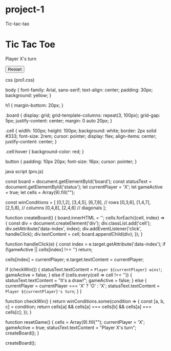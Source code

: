 # project-1
Tic-tac-tao


<html lang="en">
<head>
  <meta charset="UTF-8" />
  <meta name="viewport" content="width=device-width, initial-scale=1.0"/>
  <title>Tic Tac Toe</title>
  <link rel="stylesheet" href="pro1.css" />
</head>
<body>
  <h1>Tic Tac Toe</h1>
  <div class="board" id="board"></div>
  <p id="status">Player X's turn</p>
  <button onclick="resetGame()">Restart</button>

  <script src="pro.js"></script>
</body>
</html>

css (pro1.css)

body {
  font-family: Arial, sans-serif;
  text-align: center;
  padding: 30px;
  background: yellow;
}

h1 {
  margin-bottom: 20px;
}

.board {
  display: grid;
  grid-template-columns: repeat(3, 100px);
  grid-gap: 5px;
  justify-content: center;
  margin: 0 auto 20px;
}

.cell {
  width: 100px;
  height: 100px;
  background: white;
  border: 2px solid #333;
  font-size: 2rem;
  cursor: pointer;
  display: flex;
  align-items: center;
  justify-content: center;
}

.cell:hover {
  background-color: red;
}

button {
  padding: 10px 20px;
  font-size: 16px;
  cursor: pointer;
}

java script (pro.js)

const board = document.getElementById('board');
const statusText = document.getElementById('status');
let currentPlayer = 'X';
let gameActive = true;
let cells = Array(9).fill("");

const winConditions = [
  [0,1,2], [3,4,5], [6,7,8], // rows
  [0,3,6], [1,4,7], [2,5,8], // columns
  [0,4,8], [2,4,6]           // diagonals
];

function createBoard() {
  board.innerHTML = '';
  cells.forEach((cell, index) => {
    const div = document.createElement('div');
    div.classList.add('cell');
    div.setAttribute('data-index', index);
    div.addEventListener('click', handleClick);
    div.textContent = cell;
    board.appendChild(div);
  });
}

function handleClick(e) {
  const index = e.target.getAttribute('data-index');
  if (!gameActive || cells[index] !== '') return;

  cells[index] = currentPlayer;
  e.target.textContent = currentPlayer;

  if (checkWin()) {
    statusText.textContent = `Player ${currentPlayer} wins!`;
    gameActive = false;
  } else if (cells.every(cell => cell !== '')) {
    statusText.textContent = "It's a draw!";
    gameActive = false;
  } else {
    currentPlayer = currentPlayer === 'X' ? 'O' : 'X';
    statusText.textContent = `Player ${currentPlayer}'s turn`;
  }
}

function checkWin() {
  return winConditions.some(condition => {
    const [a, b, c] = condition;
    return cells[a] && cells[a] === cells[b] && cells[a] === cells[c];
  });
}

function resetGame() {
  cells = Array(9).fill("");
  currentPlayer = 'X';
  gameActive = true;
  statusText.textContent = "Player X's turn";
  createBoard();
}

createBoard();

